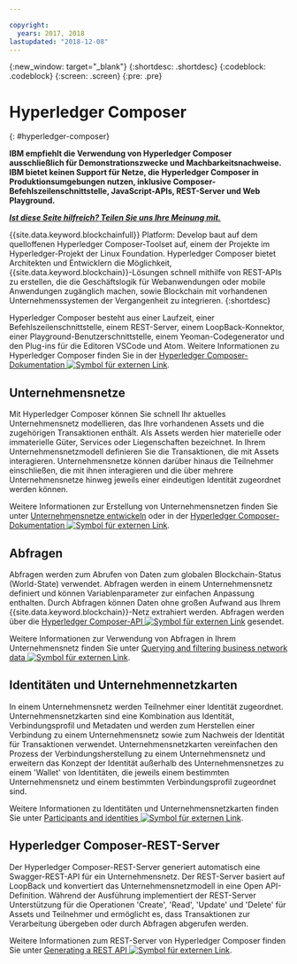 ```yaml
---

copyright:
  years: 2017, 2018
lastupdated: "2018-12-08"
---
```


{:new_window: target="_blank"}
{:shortdesc: .shortdesc}
{:codeblock: .codeblock}
{:screen: .screen}
{:pre: .pre}


# Hyperledger Composer
{: #hyperledger-composer}

**IBM empfiehlt die Verwendung von Hyperledger Composer ausschließlich für Demonstrationszwecke und Machbarkeitsnachweise. IBM bietet keinen Support für Netze, die Hyperledger Composer in Produktionsumgebungen nutzen, inklusive Composer-Befehlszeilenschnittstelle, JavaScript-APIs, REST-Server und Web Playground.**

***[Ist diese Seite hilfreich? Teilen Sie uns Ihre Meinung mit.](https://www.surveygizmo.com/s3/4501493/IBM-Blockchain-Documentation)***


{{site.data.keyword.blockchainfull}} Platform: Develop baut auf dem quelloffenen Hyperledger Composer-Toolset auf, einem der Projekte im Hyperledger-Projekt der Linux Foundation. Hyperledger Composer bietet Architekten und Entwicklern die Möglichkeit, {{site.data.keyword.blockchain}}-Lösungen schnell mithilfe von REST-APIs zu erstellen, die die Geschäftslogik für Webanwendungen oder mobile Anwendungen zugänglich machen, sowie Blockchain mit vorhandenen Unternehmenssystemen der Vergangenheit zu integrieren.
{:shortdesc}

Hyperledger Composer besteht aus einer Laufzeit, einer Befehlszeilenschnittstelle, einem REST-Server, einem LoopBack-Konnektor, einer Playground-Benutzerschnittstelle, einem Yeoman-Codegenerator und den Plug-ins für die Editoren VSCode und Atom. Weitere Informationen zu Hyperledger Composer finden Sie in der [Hyperledger Composer-Dokumentation ![Symbol für externen Link](../images/external_link.svg "Symbol für externen Link")](https://hyperledger.github.io/composer/latest/introduction/introduction.html).


## Unternehmensnetze

Mit Hyperledger Composer können Sie schnell Ihr aktuelles Unternehmensnetz modellieren, das Ihre vorhandenen Assets und die zugehörigen Transaktionen enthält. Als Assets werden hier materielle oder immaterielle Güter, Services oder Liegenschaften bezeichnet. In Ihrem Unternehmensnetzmodell definieren Sie die Transaktionen, die mit Assets interagieren. Unternehmensnetze können darüber hinaus die Teilnehmer einschließen, die mit ihnen interagieren und die über mehrere Unternehmensnetze hinweg jeweils einer eindeutigen Identität zugeordnet werden können.

Weitere Informationen zur Erstellung von Unternehmensnetzen finden Sie unter [Unternehmensnetze entwickeln](../develop.html) oder in der [Hyperledger Composer-Dokumentation ![Symbol für externen Link](../images/external_link.svg "Symbol für externen Link")](https://hyperledger.github.io/composer/latest/introduction/introduction.html).

## Abfragen

Abfragen werden zum Abrufen von Daten zum globalen Blockchain-Status (World-State) verwendet. Abfragen werden in einem Unternehmensnetz definiert und können Variablenparameter zur einfachen Anpassung enthalten. Durch Abfragen können Daten ohne großen Aufwand aus Ihrem {{site.data.keyword.blockchain}}-Netz extrahiert werden. Abfragen werden über die [Hyperledger Composer-API ![Symbol für externen Link](../images/external_link.svg "Symbol für externen Link")](https://hyperledger.github.io/composer/latest/api/api-doc-index) gesendet.

Weitere Informationen zur Verwendung von Abfragen in Ihrem Unternehmensnetz finden Sie unter [Querying and filtering business network data ![Symbol für externen Link](../images/external_link.svg "Symbol für externen Link")](https://hyperledger.github.io/composer/latest/tutorials/queries).

## Identitäten und Unternehmennetzkarten

In einem Unternehmensnetz werden Teilnehmer einer Identität zugeordnet. Unternehmensnetzkarten sind eine Kombination aus Identität, Verbindungsprofil und Metadaten und werden zum Herstellen einer Verbindung zu einem Unternehmensnetz sowie zum Nachweis der Identität für Transaktionen verwendet. Unternehmensnetzkarten vereinfachen den Prozess der Verbindungsherstellung zu einem Unternehmensnetz und erweitern das Konzept der Identität außerhalb des Unternehmensnetzes zu einem 'Wallet' von Identitäten, die jeweils einem bestimmten Unternehmensnetz und einem bestimmten Verbindungsprofil zugeordnet sind.

Weitere Informationen zu Identitäten und Unternehmensnetzkarten finden Sie unter [Participants and identities ![Symbol für externen Link](../images/external_link.svg "Symbol für externen Link")](https://hyperledger.github.io/composer/latest/managing/participantsandidentities).

## Hyperledger Composer-REST-Server

Der Hyperledger Composer-REST-Server generiert automatisch eine Swagger-REST-API für ein Unternehmensnetz. Der REST-Server basiert auf LoopBack und konvertiert das Unternehmensnetzmodell in eine Open API-Definition. Während der Ausführung implementiert der REST-Server Unterstützung für die Operationen 'Create', 'Read', 'Update' und 'Delete' für Assets und Teilnehmer und ermöglicht es, dass Transaktionen zur Verarbeitung übergeben oder durch Abfragen abgerufen werden.

Weitere Informationen zum REST-Server von Hyperledger Composer finden Sie unter [Generating a REST API ![Symbol für externen Link](../images/external_link.svg "Symbol für externen Link")](https://hyperledger.github.io/composer/latest/integrating/getting-started-rest-api).
